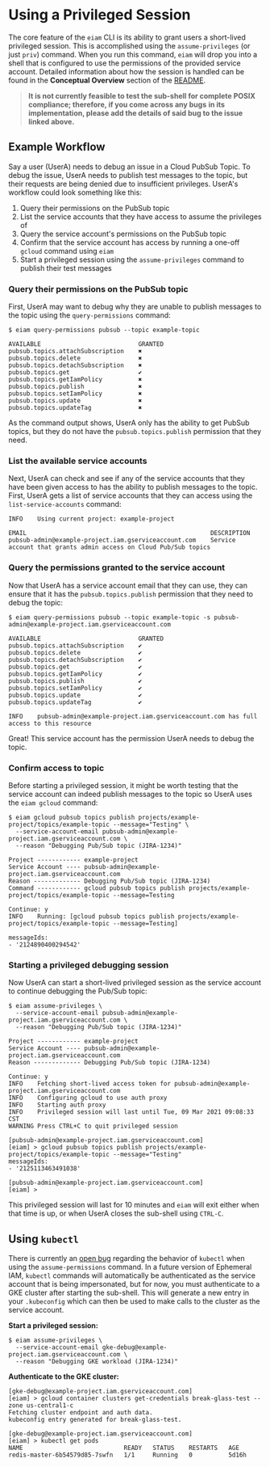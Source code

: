 # Using a Privileged Session

The core feature of the `eiam` CLI is its ability to grant users a short-lived privileged session.
This is accomplished using the `assume-privileges` (or just `priv`) command. When you run this command, `eiam`
will drop you into a shell that is configured to use the permissions of the provided service account. Detailed information
about how the session is handled can be found in the **Conceptual Overview** section of the [README](../../../README.md).

> **It is not currently feasible to test the sub-shell for complete POSIX compliance; therefore, if you come across any bugs**
> **in its implementation, please add the details of said bug to the issue linked above.**

## Example Workflow
Say a user (UserA) needs to debug an issue in a Cloud PubSub Topic. To debug the issue, UserA needs to publish test messages
to the topic, but their requests are being denied due to insufficient privileges.  UserA's workflow
could look something like this:

1. Query their permissions on the PubSub topic
2. List the service accounts that they have access to assume the privileges of
3. Query the service account's permissions on the PubSub topic
4. Confirm that the service account has access by running a one-off `gcloud` command using `eiam`
5. Start a privileged session using the `assume-privileges` command to publish their test messages

### Query their permissions on the PubSub topic
First, UserA may want to debug why they are unable to publish messages to the topic using the `query-permissions` command:

```
$ eiam query-permissions pubsub --topic example-topic

AVAILABLE                           GRANTED
pubsub.topics.attachSubscription    ✖
pubsub.topics.delete                ✖
pubsub.topics.detachSubscription    ✖
pubsub.topics.get                   ✔
pubsub.topics.getIamPolicy          ✖
pubsub.topics.publish               ✖
pubsub.topics.setIamPolicy          ✖
pubsub.topics.update                ✖
pubsub.topics.updateTag             ✖
```

As the command output shows, UserA only has the ability to get PubSub topics, but they do not have the `pubsub.topics.publish`
permission that they need.

### List the available service accounts
Next, UserA can check and see if any of the service accounts that they have been given access to has the ability to
publish messages to the topic.  First, UserA gets a list of service accounts that they can access using the `list-service-accounts` command:

```
INFO    Using current project: example-project

EMAIL                                                   DESCRIPTION
pubsub-admin@example-project.iam.gserviceaccount.com    Service account that grants admin access on Cloud Pub/Sub topics
```

### Query the permissions granted to the service account
Now that UserA has a service account email that they can use, they can ensure that it has the `pubsub.topics.publish` permission
that they need to debug the topic:

```
$ eiam query-permissions pubsub --topic example-topic -s pubsub-admin@example-project.iam.gserviceaccount.com

AVAILABLE                           GRANTED
pubsub.topics.attachSubscription    ✔
pubsub.topics.delete                ✔
pubsub.topics.detachSubscription    ✔
pubsub.topics.get                   ✔
pubsub.topics.getIamPolicy          ✔
pubsub.topics.publish               ✔
pubsub.topics.setIamPolicy          ✔
pubsub.topics.update                ✔
pubsub.topics.updateTag             ✔

INFO    pubsub-admin@example-project.iam.gserviceaccount.com has full access to this resource
```

Great!  This service account has the permission UserA needs to debug the topic.

### Confirm access to topic
Before starting a privileged session, it might be worth testing that the service account can indeed publish messages
to the topic so UserA uses the `eiam gcloud` command:

```
$ eiam gcloud pubsub topics publish projects/example-project/topics/example-topic --message="Testing" \
  --service-account-email pubsub-admin@example-project.iam.gserviceaccount.com \
  --reason "Debugging Pub/Sub topic (JIRA-1234)"

Project ------------ example-project
Service Account ---- pubsub-admin@example-project.iam.gserviceaccount.com
Reason ------------- Debugging Pub/Sub topic (JIRA-1234)
Command ------------ gcloud pubsub topics publish projects/example-project/topics/example-topic --message=Testing

Continue: y
INFO    Running: [gcloud pubsub topics publish projects/example-project/topics/example-topic --message=Testing]

messageIds:
- '2124890400294542'
```

### Starting a privileged debugging session
Now UserA can start a short-lived privileged session as the service account to continue debugging the Pub/Sub topic:

```
$ eiam assume-privileges \
  --service-account-email pubsub-admin@example-project.iam.gserviceaccount.com \
  --reason "Debugging Pub/Sub topic (JIRA-1234)"

Project ------------ example-project
Service Account ---- pubsub-admin@example-project.iam.gserviceaccount.com
Reason ------------- Debugging Pub/Sub topic (JIRA-1234)

Continue: y
INFO    Fetching short-lived access token for pubsub-admin@example-project.iam.gserviceaccount.com
INFO    Configuring gcloud to use auth proxy
INFO    Starting auth proxy
INFO    Privileged session will last until Tue, 09 Mar 2021 09:08:33 CST
WARNING Press CTRL+C to quit privileged session

[pubsub-admin@example-project.iam.gserviceaccount.com]
[eiam] > gcloud pubsub topics publish projects/example-project/topics/example-topic --message="Testing"
messageIds:
- '2125113463491038'

[pubsub-admin@example-project.iam.gserviceaccount.com]
[eiam] > 
```

This privileged session will last for 10 minutes and `eiam` will exit either when that time is up, or when
UserA closes the sub-shell using `CTRL-C`.

## Using `kubectl`
There is currently an [open bug](https://github.com/jessesomerville/ephemeral-iam/issues/2) regarding the behavior
of `kubectl` when using the `assume-permissions` command. In a future version of Ephemeral IAM, `kubectl` commands
will automatically be authenticated as the service account that is being impersonated, but for now, you must authenticate
to a GKE cluster after starting the sub-shell.  This will generate a new entry in your `.kubeconfig` which can then be used
to make calls to the cluster as the service account.

**Start a privileged session:**
```
$ eiam assume-privileges \
  --service-account-email gke-debug@example-project.iam.gserviceaccount.com \
  --reason "Debugging GKE workload (JIRA-1234)"
```

**Authenticate to the GKE cluster:**
```
[gke-debug@example-project.iam.gserviceaccount.com]
[eiam] > gcloud container clusters get-credentials break-glass-test --zone us-central1-c
Fetching cluster endpoint and auth data.
kubeconfig entry generated for break-glass-test.

[gke-debug@example-project.iam.gserviceaccount.com]
[eiam] > kubectl get pods
NAME                            READY   STATUS    RESTARTS   AGE
redis-master-6b54579d85-7swfn   1/1     Running   0          5d16h
```